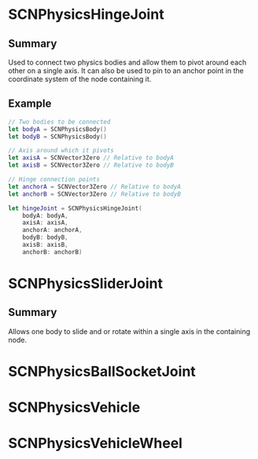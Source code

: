 # SCNPhysicsHingeJoint

## Summary

Used to connect two physics bodies and allow them to pivot around each other on a single axis. It can also be used to pin to an anchor point in the coordinate system of the node containing it.

## Example

```Swift
// Two bodies to be connected
let bodyA = SCNPhysicsBody()
let bodyB = SCNPhysicsBody()

// Axis around which it pivots
let axisA = SCNVector3Zero // Relative to bodyA
let axisB = SCNVector3Zero // Relative to bodyB

// Hinge connection points
let anchorA = SCNVector3Zero // Relative to bodyA
let anchorB = SCNVector3Zero // Relative to bodyB

let hingeJoint = SCNPhysicsHingeJoint(
    bodyA: bodyA,
    axisA: axisA,
    anchorA: anchorA,
    bodyB: bodyB,
    axisB: axisB,
    anchorB: anchorB)
```

# SCNPhysicsSliderJoint

## Summary

Allows one body to slide and or rotate within a single axis in the containing node.

# SCNPhysicsBallSocketJoint
# SCNPhysicsVehicle
# SCNPhysicsVehicleWheel
